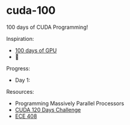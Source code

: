 # cuda-100
100 days of CUDA Programming!

Inspiration: 
- [100 days of GPU](https://github.com/hkproj/100-days-of-gpu)
- 🤑

Progress: 
- Day 1: 

Resources:
- Programming Massively Parallel Processors
- [CUDA 120 Days Challenge](https://github.com/AdepojuJeremy/Cuda-120-Days-Challenge)
- [ECE 408](https://www.youtube.com/playlist?list=PL6RdenZrxrw-UKfRL5smPfFFpeqwN3Dsz)
